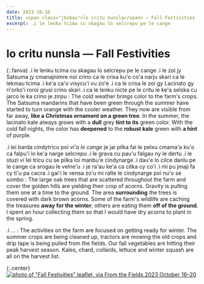 ```yaml
---
date: 2023-10-16
title: <span class="jbobau">lo critu nunsla</span> — Fall Festivities
excerpt: .i le lenku tcima cu skagau lo selcrepu pe le cange
---
```


# <span class="jbobau">lo critu nunsla</span> — Fall Festivities

{:.fanva}
.i le lenku tcima cu skagau lo selcrepu pe le cange .i le zoi jy Satsuma jy cmanajnimre noi crino ca le crisa ku'o co'a narju skari ca le lekmau tcima .i ke'a ca'o visycu'i vu zo'e .i ca le crisa le zoi gy Lacinato gy ri'orko'i roroi grusi crino skari .i ca le lenku nicte pe le critu le ke'a selska cu jarco le ka crino je zirpu
: The cold weather brings color to the farm's crops. The Satsuma mandarins that have been green through the summer have started to turn orange with the cooler weather. They now are visible from far away, **like a Christmas ornament on a green tree**. In the summer, the lacinato kale always grows with a **dull** grey **tint to its** green color. With the cold fall nights, the color has **deepened** to the **robust kale** green with **a hint** of purple.

.i lei barda cindytricu poi _vi'a le cange_ je jai pilka fai le pelxu cmama'a ku'o ca falpu'i lo ke'a narge selcrepu .i le grava cu pau'u falgau ny le dertu .i le stuzi vi lei tricu cu se pilka loi manbu'e cindynarge .i dau'e lo cilce danlu pe le cange ca srogau le velne'u .i je ra'au ke'a ca citka cy co'i .i mi pu jmaji fa cy ti'u pa cacra .i gai'i le vensa zo'u mi ralte le cindynarge poi nu'o se sombo
: The large oak trees that are scattered throughout the farm and cover the golden hills are yielding their crop of acorns. Gravity is pulling them one at a time to the ground. The area **surrounding** the trees is covered with dark brown acorns. Some of the farm's wildlife are caching the treasures **away for the winter**; others are eating them **off of the ground**. I spent an hour collecting them so that I would have dry acorns to plant in the spring.

.i ...
: The activities on the farm are focused on getting ready for winter. The summer crops are being cleaned up, tractors are mowing the old crops and drip tape is being pulled from the fields. Our fall vegetables are hitting their peak harvest season. Kales, chard, collards, lettuce and winter squash are all on the harvest list.

{:.center}
[![photo of "Fall Festivities" leaflet, via _From the Fields_ 2023 October 16–20](https://i.imgur.com/T7bQV65l.jpg)](https://i.imgur.com/T7bQV65.jpg)

[@farmerthaddeus]: https://instagram.com/farmerthaddeus
[@farmfreshtoyou]: https://instagram.com/farmfreshtoyou
